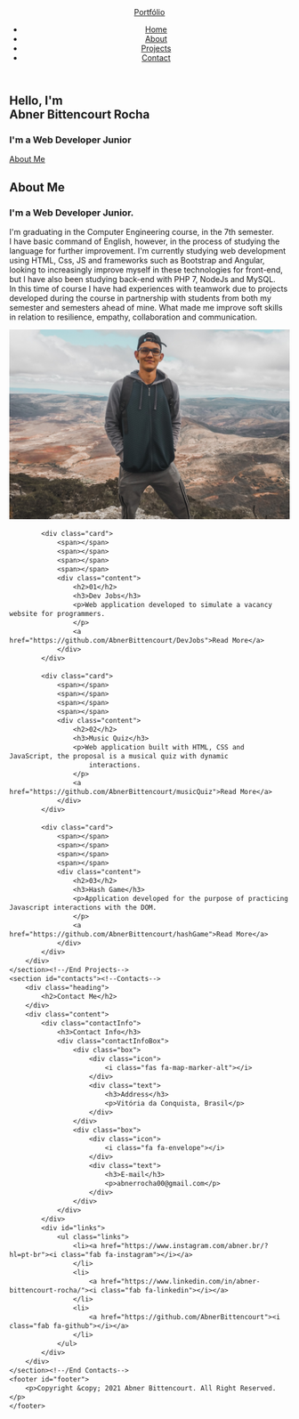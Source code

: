 <!DOCTYPE html>
<html lang="en">
<head>
    <meta charset="UTF-8">
    <meta name="viewport" content="width=device-width, initial-scale=1.0">
    <title>Abner Bittencourt - Portfólio</title>
    <link rel="stylesheet" href="css/style.css">
    <link rel="stylesheet" href="https://cdnjs.cloudflare.com/ajax/libs/font-awesome/5.15.2/css/all.min.css" integrity="sha512-HK5fgLBL+xu6dm/Ii3z4xhlSUyZgTT9tuc/hSrtw6uzJOvgRr2a9jyxxT1ely+B+xFAmJKVSTbpM/CuL7qxO8w==" crossorigin="anonymous" />
    <script src="js/script.js" defer></script>
</head>
<body>
    <header><!--Navbar-->
      <a href="#principal" class="logo">Portfólio</a>
      <div class="toggle" onclick="toggleMenu();"></div>
      <ul class="menu">
          <li><a href="#principal" onclick="toggleMenu()";>Home</a></li>
          <li><a href="#about" onclick="toggleMenu()">About</a></li>
          <li><a href="#projects" onclick="toggleMenu()">Projects</a></li>
          <li><a href="#contacts" onclick="toggleMenu()">Contact</a></li>
      </ul>
    </header><!--/End Navbar-->
    <section id="principal" class="banner"><!--Principal-->
        <div class="textBx">
            <h2>Hello, I'm<br><span>Abner Bittencourt Rocha</span></h2>
            <h3>I'm a Web Developer Junior</h3>
            <a href="#about" class="btn">About Me</a>
        </div>
    </section><!--/End Principal-->
    <section id="about"><!--About-->
        <div class="heading">
            <h2>About Me</h2>
        </div>
        <div class="content">
            <div class="contentBx w50">
                <h3>I'm a Web Developer Junior.</h3>
                <p> I'm graduating in the Computer Engineering course, in the 7th semester.<br> I have basic command of English, however, in the process of studying the language for further improvement. I'm currently studying web development using HTML, Css, JS and frameworks such as Bootstrap and Angular, looking to increasingly improve myself in these technologies for front-end, but I have also been studying back-end with PHP 7, NodeJs and MySQL.<br>
                    In this time of course I have had experiences with teamwork due to projects developed during the course in partnership with students from both my semester and semesters ahead of mine. What made me improve soft skills in relation to resilience, empathy, collaboration and communication.<br>      
                </p>
            </div>
            <div class="w50">
                <img src="img/img.jpg" class="img">
            </div>
        </div>
    </section><!--/End About-->
    <section id="projects"><!--Projects-->
        <div class="container">

            <div class="card">
                <span></span>
                <span></span>
                <span></span>
                <span></span>
                <div class="content">
                    <h2>01</h2>
                    <h3>Dev Jobs</h3>
                    <p>Web application developed to simulate a vacancy website for programmers.
                    </p>
                    <a href="https://github.com/AbnerBittencourt/DevJobs">Read More</a>
                </div>
            </div>

            <div class="card">
                <span></span>
                <span></span>
                <span></span>
                <span></span>
                <div class="content">
                    <h2>02</h2>
                    <h3>Music Quiz</h3>
                    <p>Web application built with HTML, CSS and JavaScript, the proposal is a musical quiz with dynamic 
                        interactions.
                    </p>
                    <a href="https://github.com/AbnerBittencourt/musicQuiz">Read More</a>
                </div>
            </div>

            <div class="card">
                <span></span>
                <span></span>
                <span></span>
                <span></span>
                <div class="content">
                    <h2>03</h2>
                    <h3>Hash Game</h3>
                    <p>Application developed for the purpose of practicing Javascript interactions with the DOM. 
                    </p>
                    <a href="https://github.com/AbnerBittencourt/hashGame">Read More</a>
                </div>
            </div>
        </div>
    </section><!--/End Projects-->
    <section id="contacts"><!--Contacts-->
        <div class="heading">
            <h2>Contact Me</h2>
        </div>
        <div class="content">
            <div class="contactInfo">
                <h3>Contact Info</h3>
                <div class="contactInfoBox">
                    <div class="box">
                        <div class="icon">
                            <i class="fas fa-map-marker-alt"></i>
                        </div>
                        <div class="text">
                            <h3>Address</h3>
                            <p>Vitória da Conquista, Brasil</p>
                        </div>
                    </div>
                    <div class="box">
                        <div class="icon">
                            <i class="fa fa-envelope"></i>
                        </div>
                        <div class="text">
                            <h3>E-mail</h3>
                            <p>abnerrocha00@gmail.com</p>
                        </div>
                    </div>
                </div>
            </div>
            <div id="links">
                <ul class="links">
                    <li><a href="https://www.instagram.com/abner.br/?hl=pt-br"><i class="fab fa-instagram"></i></a>
                    </li>
                    <li>
                        <a href="https://www.linkedin.com/in/abner-bittencourt-rocha/"><i class="fab fa-linkedin"></i></a>
                    </li>
                    <li>
                        <a href="https://github.com/AbnerBittencourt"><i class="fab fa-github"></i></a>
                    </li>
                </ul>
            </div>
        </div>
    </section><!--/End Contacts-->
    <footer id="footer">
        <p>Copyright &copy; 2021 Abner Bittencourt. All Right Reserved.</p>
    </footer>
</body>
</html>